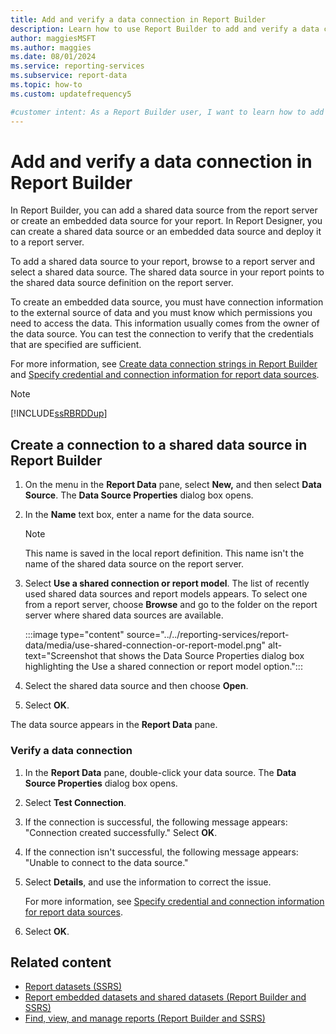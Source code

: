 ```yaml
---
title: Add and verify a data connection in Report Builder
description: Learn how to use Report Builder to add and verify a data connection to make sure that the credentials you specify are sufficient.
author: maggiesMSFT
ms.author: maggies
ms.date: 08/01/2024
ms.service: reporting-services
ms.subservice: report-data
ms.topic: how-to
ms.custom: updatefrequency5

#customer intent: As a Report Builder user, I want to learn how to add and verify data sources so that I can use the shared data sources from my report servers.
---
```


# Add and verify a data connection in Report Builder

In Report Builder, you can add a shared data source from the report server or create an embedded data source for your report. In Report Designer, you can create a shared data source or an embedded data source and deploy it to a report server.

To add a shared data source to your report, browse to a report server and select a shared data source. The shared data source in your report points to the shared data source definition on the report server.

To create an embedded data source, you must have connection information to the external source of data and you must know which permissions you need to access the data. This information usually comes from the owner of the data source. You can test the connection to verify that the credentials that are specified are sufficient.

For more information, see [Create data connection strings in Report Builder](data-connections-data-sources-and-connection-strings-report-builder-and-ssrs.md) and [Specify credential and connection information for report data sources](./specify-credential-and-connection-information-for-report-data-sources.md).

> [!NOTE]  
> [!INCLUDE[ssRBRDDup](../../includes/ssrbrddup-md.md)]

## Create a connection to a shared data source in Report Builder

1. On the menu in the **Report Data** pane, select **New,** and then select **Data Source**. The **Data Source Properties** dialog box opens.

1. In the **Name** text box, enter a name for the data source.

    > [!NOTE]  
    > This name is saved in the local report definition. This name isn't the name of the shared data source on the report server.

1. Select **Use a shared connection or report model**. The list of recently used shared data sources and report models appears. To select one from a report server, choose **Browse** and go to the folder on the report server where shared data sources are available.

    :::image type="content" source="../../reporting-services/report-data/media/use-shared-connection-or-report-model.png" alt-text="Screenshot that shows the Data Source Properties dialog box highlighting the Use a shared connection or report model option.":::

1. Select the shared data source and then choose **Open**.

1. Select **OK**.

The data source appears in the **Report Data** pane.

### Verify a data connection  

1. In the **Report Data** pane, double-click your data source. The **Data Source Properties** dialog box opens.

1. Select **Test Connection**.

1. If the connection is successful, the following message appears: "Connection created successfully." Select **OK**.

1. If the connection isn't successful, the following message appears: "Unable to connect to the data source."  

1. Select **Details**, and use the information to correct the issue.

    For more information, see [Specify credential and connection information for report data sources](./specify-credential-and-connection-information-for-report-data-sources.md).

1. Select **OK**.

## Related content

- [Report datasets (SSRS)](../../reporting-services/report-data/report-datasets-ssrs.md)
- [Report embedded datasets and shared datasets (Report Builder and SSRS)](../../reporting-services/report-data/report-embedded-datasets-and-shared-datasets-report-builder-and-ssrs.md)
- [Find, view, and manage reports (Report Builder and SSRS)](../../reporting-services/report-builder/finding-viewing-and-managing-reports-report-builder-and-ssrs.md)
